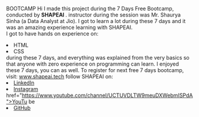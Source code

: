 BOOTCAMP Hi I made this project during the 7 Days Free Bootcamp, conducted by <b> SHAPEAI </b>. instructor during the session was Mr. Shaurya Sinha (a Data Analyst at Jio). I got to learn a lot during these 7 days and it was an amazing experience learning with SHAPEAI. <br>I got to have hands on experience on: <li>HTML <li>CSS <br>during these 7 days, and everything was explained from the very basics so that anyone with zero experience on programming can learn. I enjoyed these 7 days, you can as well. To register for next free 7 days bootcamp, visit: www.shapeai.tech follow SHAPEAI on: <li><a href="https://in.linkedin.com/company/shapeai">LinkedIn</a> <li><a href="https://www.instagram.com/shape.ai/?hl=en">Instagram</a> href="https://www.youtube.com/channel/UCTUVDLTW9meuDXWebmISPdA">YouTu be</a> <li><a href="https://github.com/shapeai">GitHub</a>
